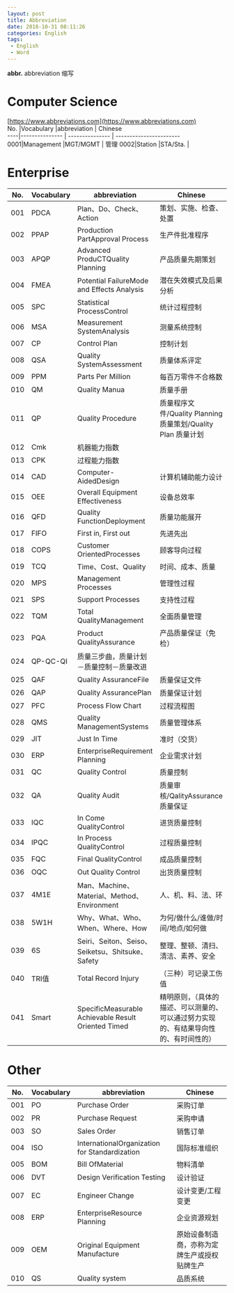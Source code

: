 ```yaml
---
layout: post
title: Abbreviation
date: 2018-10-31 08:11:26
categories: English
tags:
 - English
 - Word
---
```


**abbr.** abbreviation 缩写
# Computer Science
[https://www.abbreviations.com](https://www.abbreviations.com)  
No. |Vocabulary      |abbreviation     |  Chinese  
----|--------------- | --------------- |  -----------------------
0001|Management      |MGT/MGMT         | 管理
0002|Station         |STA/Sta.         | 

# Enterprise

No. |Vocabulary      |abbreviation     |  Chinese  
----|--------------- | --------------- | -----------------------
001|PDCA|Plan、Do、Check、Action       |策划、实施、检查、处置
002|PPAP|Production PartApproval Process |生产件批准程序
003|APQP|Advanced ProduCTQuality Planning |产品质量先期策划
004|FMEA|Potential FailureMode and Effects Analysis |潜在失效模式及后果分析
005|SPC|Statistical ProcessControl |统计过程控制
006|MSA|Measurement SystemAnalysis  |测量系统控制
007|CP|Control Plan  |控制计划
008|QSA|Quality SystemAssessment  |质量体系评定
009|PPM|Parts Per Million  |每百万零件不合格数
010|QM|Quality Manua |质量手册
011|QP|Quality Procedure |质量程序文件/Quality Planning质量策划/Quality Plan 质量计划
012|Cmk|机器能力指数
013|CPK|过程能力指数
014|CAD|Computer-AidedDesign  |计算机辅助能力设计
015|OEE|Overall Equipment Effectiveness  |设备总效率
016|QFD|Quality FunctionDeployment |质量功能展开
017|FIFO|First in, First out |先进先出
018|COPS|Customer OrientedProcesses |顾客导向过程
019|TCQ|Time、Cost、Quality |时间、成本、质量
020|MPS|Management Processes |管理性过程
021|SPS|Support Processes |支持性过程
022|TQM|Total QualityManagement |全面质量管理
023|PQA|Product QualityAssurance |产品质量保证（免检）
024|QP-QC-QI|质量三步曲，质量计划－质量控制－质量改进
025|QAF|Quality AssuranceFile |质量保证文件
026|QAP|Quality AssurancePlan |质量保证计划
027|PFC|Process Flow Chart |过程流程图
028|QMS|Quality ManagementSystems |质量管理体系
029|JIT|Just In Time |准时（交货）
030|ERP|EnterpriseRequirement Planning |企业需求计划
031|QC|Quality Control  |质量控制
032|QA|Quality Audit  |质量审核/QalityAssurance 质量保证
033|IQC|In Come QualityControl | 进货质量控制
034|IPQC|In Process QualityControl  |过程质量控制
035|FQC|Final QualityControl  |成品质量控制
036|OQC|Out Quality Control  |出货质量控制
037|4M1E|Man、Machine、Material、Method、Environment |人、机、料、法、环
038|5W1H|Why、What、Who、When、Where、How  |为何/做什么/谁做/时间/地点/如何做
039|6S|Seiri、Seiton、Seiso、Seiketsu、Shitsuke、Safety  |整理、整顿、清扫、清洁、素养、安全
040|TRI值|Total Record Injury |（三种）可记录工伤值
041|Smart|SpecificMeasurable Achievable Result Oriented Timed|精明原则，（具体的描述、可以测量的、可以通过努力实现的、有结果导向性的、有时间性的）

# Other  

No. |Vocabulary      |abbreviation     |  Chinese  
----|--------------- | --------------- | -----------------------  
001|PO |Purchase Order  |采购订单
002|PR |Purchase Request|采购申请
003|SO |Sales Order     |销售订单
004|ISO|InternationalOrganization for Standardization|国际标准组织
005|BOM|Bill OfMaterial|物料清单
006|DVT|Design Verification Testing|设计验证
007|EC |Engineer Change|设计变更/工程变更
008|ERP|EnterpriseResource Planning|企业资源规划
009|OEM|Original Equipment Manufacture|原始设备制造商，亦称为定牌生产或授权贴牌生产
010|QS|Quality system |品质系统
